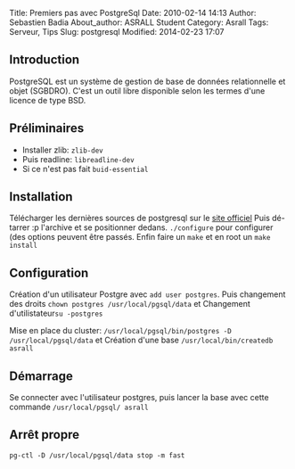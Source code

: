 Title: Premiers pas avec PostgreSql
Date: 2010-02-14 14:13
Author: Sebastien Badia
About_author: ASRALL Student
Category: Asrall
Tags: Serveur, Tips
Slug: postgresql
Modified: 2014-02-23 17:07

## Introduction

PostgreSQL est un système de gestion de base de données relationnelle et objet (SGBDRO). C'est un outil libre disponible selon les termes d'une licence de type BSD.

## Préliminaires

* Installer zlib: `zlib-dev`
* Puis readline: `libreadline-dev`
* Si ce n'est pas fait `buid-essential`

## Installation

Télécharger les dernières sources de postgresql sur le [site officiel](http://www.postgresql.org/) Puis dé-tarrer :p l'archive et se positionner dedans. `./configure` pour configurer (des options peuvent être passés. Enfin faire un `make` et en root un `make install`

## Configuration

Création d'un utilisateur Postgre avec `add user postgres`. Puis changement des droits `chown postgres /usr/local/pgsql/data` et Changement d'utilistateur`su -postgres`

Mise en place du cluster: `/usr/local/pgsql/bin/postgres -D /usr/local/pgsql/data` et Création d'une base `/usr/local/bin/createdb asrall`

## Démarrage

Se connecter avec l'utilisateur postgres, puis lancer la base avec cette commande `/usr/local/pgsql/ asrall`

## Arrêt propre

`pg-ctl -D /usr/local/pgsql/data stop -m fast`
